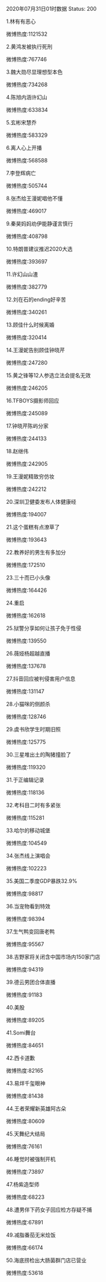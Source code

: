 2020年07月31日01时数据
Status: 200

1.林有有恶心

微博热度:1121532

2.黄鸿发被执行死刑

微博热度:767746

3.魏大勋尽显理想型本色

微博热度:734268

4.陈旭内涵许幻山

微博热度:633834

5.玄彬宋慧乔

微博热度:583329

6.离人心上开播

微博热度:568588

7.李登辉病亡

微博热度:505744

8.张杰给王漫妮唱他不懂

微博热度:469017

9.秦昊妈妈劝伊能静谨言慎行

微博热度:408798

10.特朗普建议推迟2020大选

微博热度:393697

11.许幻山山渣

微博热度:382779

12.刘在石的ending好辛苦

微博热度:340261

13.顾佳什么时候离婚

微博热度:320414

14.王漫妮告别顾佳钟晓芹

微博热度:247280

15.黄之锋等12人参选立法会提名无效

微博热度:246205

16.TFBOYS摄影师回应

微博热度:245089

17.钟晓芹陈屿分家

微博热度:244133

18.赵继伟

微博热度:242905

19.王漫妮精致穷仿妆

微博热度:242212

20.深圳卫健委发布人体健康经

微博热度:194007

21.这个蛋糕有点潦草了

微博热度:193643

22.教养好的男生有多加分

微博热度:172510

23.三十而已小头像

微博热度:164426

24.重启

微博热度:162618

25.狱警分享如何让孩子免于性侵

微博热度:139550

26.薇娅杨超越直播

微博热度:137678

27.抖音回应被判侵害用户信息

微博热度:131147

28.小猫咪的侧颜杀

微博热度:128746

29.虞书欣学生时期旧照

微博热度:125775

30.三星堆出土的陶猪撞脸了

微博热度:119320

31.于正编辑记录

微博热度:118136

32.考科目二时有多紧张

微博热度:115281

33.哈尔的移动城堡

微博热度:104549

34.张杰线上演唱会

微博热度:102223

35.美国二季度GDP暴跌32.9%

微博热度:98817

36.当宠物看到特效

微博热度:98394

37.生气鸭变回唐老鸭

微博热度:95567

38.吉野家将关闭含中国市场内150家门店

微博热度:94319

39.德云男团合体直播

微博热度:91183

40.美股

微博热度:89205

41.Somi舞台

微博热度:84651

42.西卡道歉

微博热度:82165

43.易烊千玺眼神

微博热度:81438

44.王者荣耀新英雄阿古朵

微博热度:80609

45.天舞纪大结局

微博热度:76161

46.睡觉时被强制开机

微博热度:73897

47.杨紫造型师

微博热度:68223

48.遭男伴下药女子回应检方存疑不捕

微博热度:67891

49.减脂番茄无米烩饭

微博热度:66174

50.海底捞检出大肠菌群门店已营业

微博热度:53618

